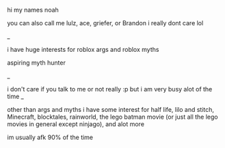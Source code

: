 hi my names noah

you can also call me lulz, ace, griefer, or Brandon i really dont care lol

_

i have huge interests for roblox args and roblox myths

aspiring myth hunter

_

i don't care if you talk to me or not really :p but i am very busy alot of the time
_

other than args and myths i have some interest for half life, lilo and stitch, Minecraft, blocktales, rainworld, the lego batman movie (or just all the lego movies in general except ninjago), and alot more

im usually afk 90% of the time


